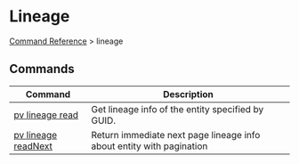 # Lineage
[Command Reference](../../../README.md#command-reference) > lineage

## Commands
| Command | Description |
| --- | --- |
| [pv lineage read](./read.md) | Get lineage info of the entity specified by GUID. |
| [pv lineage readNext](./readNext.md) | Return immediate next page lineage info about entity with pagination |
